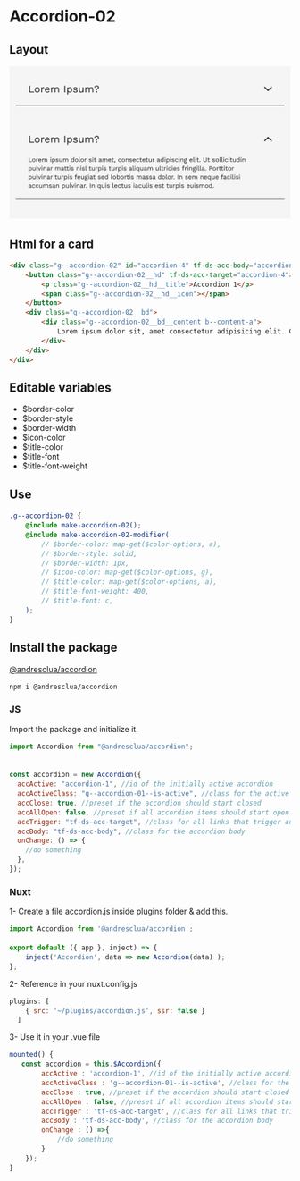 # Accordion-02

## Layout

![alt text][accordion-02]

[accordion-02]: /src/img/global-components/accordion/accordion-01.png

## Html for a card

```html
<div class="g--accordion-02" id="accordion-4" tf-ds-acc-body="accordion-4">
    <button class="g--accordion-02__hd" tf-ds-acc-target="accordion-4">
        <p class="g--accordion-02__hd__title">Accordion 1</p>
        <span class="g--accordion-02__hd__icon"></span>
    </button>
    <div class="g--accordion-02__bd">
        <div class="g--accordion-02__bd__content b--content-a">
            Lorem ipsum dolor sit, amet consectetur adipisicing elit. Consequuntur nesciunt, sed quaerat ut a sapiente quia ea! Doloribus architecto aut voluptates quasi perspiciatis fugiat non nisi magni libero rem! Ducimus.
        </div>
    </div>
</div>
```

## Editable variables

- $border-color
- $border-style
- $border-width
- $icon-color
- $title-color
- $title-font
- $title-font-weight

## Use

```scss
.g--accordion-02 {
    @include make-accordion-02();
    @include make-accordion-02-modifier(
        // $border-color: map-get($color-options, a),
        // $border-style: solid,
        // $border-width: 1px,
        // $icon-color: map-get($color-options, g),
        // $title-color: map-get($color-options, a),
        // $title-font-weight: 400,
        // $title-font: c,
    );
}
```

## Install the package

[@andresclua/accordion](https://www.jsdelivr.com/package/npm/@andresclua/accordion)

```sh
npm i @andresclua/accordion
```

### JS

Import the package and initialize it.

```js
import Accordion from "@andresclua/accordion";


const accordion = new Accordion({
  accActive: "accordion-1", //id of the initially active accordion
  accActiveClass: "g--accordion-01--is-active", //class for the active accordion
  accClose: true, //preset if the accordion should start closed
  accAllOpen: false, //preset if all accordion items should start open
  accTrigger: "tf-ds-acc-target", //class for all links that trigger an accordion item
  accBody: "tf-ds-acc-body", //class for the accordion body
  onChange: () => {
    //do something
  },
});
```

### Nuxt

1- Create a file accordion.js inside plugins folder & add this.

```js
import Accordion from '@andresclua/accordion';

export default ({ app }, inject) => {
    inject('Accordion', data => new Accordion(data) );
};
```

2- Reference in your nuxt.config.js

```js
plugins: [
    { src: '~/plugins/accordion.js', ssr: false }
  ]
```

3- Use it in your .vue file

```js
mounted() {
   const accordion = this.$Accordion({
        accActive : 'accordion-1', //id of the initially active accordion
        accActiveClass : 'g--accordion-01--is-active', //class for the active accordion
        accClose : true, //preset if the accordion should start closed
        accAllOpen : false, //preset if all accordion items should start open
        accTrigger : 'tf-ds-acc-target', //class for all links that trigger an accordion item
        accBody : 'tf-ds-acc-body', //class for the accordion body
        onChange : () =>{
            //do something
        }
    });
}
```
